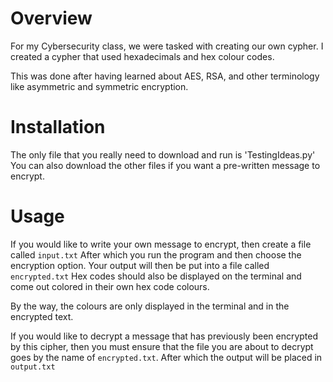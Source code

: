 # Overview
For my Cybersecurity class, we were tasked with creating our own cypher. I created a cypher 
that used hexadecimals and hex colour codes.

This was done after having learned about AES, RSA, and other terminology like  asymmetric
and symmetric encryption.

# Installation
The only file that you really need to download and run is 'TestingIdeas.py'
You can also download the other files if you want a pre-written message to encrypt.

# Usage
If you would like to write your own message to encrypt, then create a file called `input.txt`
After which you run the program and then choose the encryption option. Your output
will then be put into a file called `encrypted.txt`
Hex codes should also be displayed on the terminal
and come out colored in their own hex code colours.

By the way, the colours are only displayed in the terminal and in the encrypted text.

If you would like to decrypt a message that has previously been encrypted by
this cipher, then you must ensure that the file you are about to decrypt goes
by the name of `encrypted.txt`. After which the output will be placed in `output.txt`
